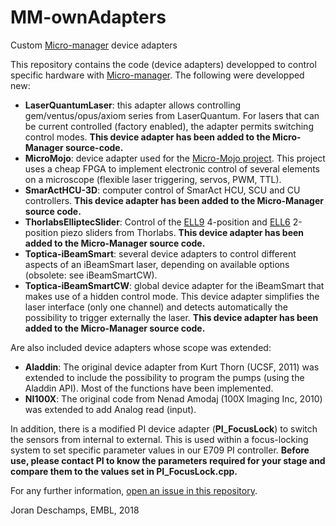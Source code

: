 # MM-ownAdapters
Custom [Micro-manager](https://micro-manager.org/ "Micro-manager website") device adapters

This repository contains the code (device adapters) developped to control specific hardware with [Micro-manager](https://micro-manager.org/ "Micro-manager website"). 
The following were developped new:

* **LaserQuantumLaser**: this adapter allows controlling gem/ventus/opus/axiom series from LaserQuantum. For lasers that can be 
current controlled (factory enabled), the adapter permits switching control modes. **This device adapter has been added to the Micro-Manager source-code.**
* **MicroMojo**: device adapter used for the [Micro-Mojo project](https://github.com/jdeschamps/MicroMojo "Micro-Mojo on GitHub").
This project uses a cheap FPGA to implement electronic control of several elements on a microscope (flexible laser triggering,
servos, PWM, TTL).
* **SmarActHCU-3D**: computer control of SmarAct HCU, SCU and CU controllers. **This device adapter has been added to the Micro-Manager source code.**
* **ThorlabsElliptecSlider**: Control of the [ELL9](https://www.thorlabs.com/thorproduct.cfm?partnumber=ELL9) 4-position and [ELL6](https://www.thorlabs.com/thorproduct.cfm?partnumber=ELL6) 2-position piezo sliders from Thorlabs. **This device adapter has been added to the Micro-Manager source code.**
* **Toptica-iBeamSmart**: several device adapters to control different aspects of an iBeamSmart laser, depending on available options (obsolete: see iBeamSmartCW).
* **Toptica-iBeamSmartCW**: global device adapter for the iBeamSmart that makes use of a hidden control mode. This device adapter simplifies the laser interface (only one channel) and detects automatically the possibility to trigger externally the laser. **This device adapter has been added to the Micro-Manager source code.**

Are also included device adapters whose scope was extended:

* **Aladdin**: The original device adapter from Kurt Thorn (UCSF, 2011) was extended to include the possibility to program the pumps
(using the Aladdin API). Most of the functions have been implemented.
* **NI100X**: The original code from Nenad Amodaj (100X Imaging Inc, 2010) was extended to add Analog read (input).

In addition, there is a modified PI device adapter (**PI_FocusLock**) to switch the sensors from internal to external. This is used within a focus-locking system to set specific parameter values in our E709 PI controller. **Before use, please contact PI to know the parameters required for your stage and compare them to the values set in PI_FocusLock.cpp.**  



For any further information, [open an issue in this repository](https://github.com/jdeschamps/MM-ownAdapters/issues).

Joran Deschamps, EMBL, 2018
